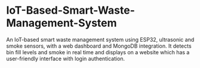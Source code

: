 # IoT-Based-Smart-Waste-Management-System
An IoT-based smart waste management system using ESP32, ultrasonic and smoke sensors, with a web dashboard and MongoDB integration. It detects bin fill levels and smoke in real time and displays on a website which has a user-friendly interface with login authentication.
